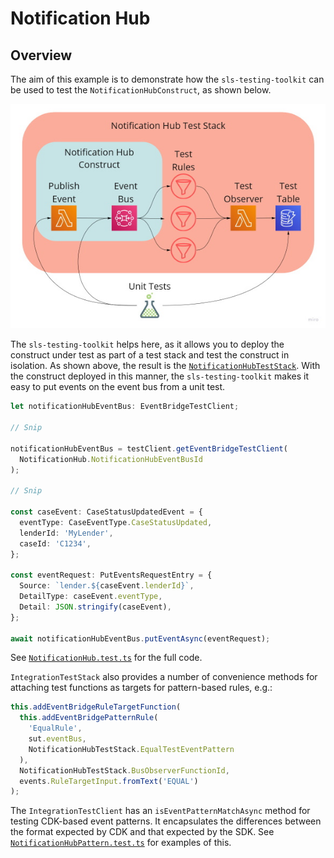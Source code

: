 # Notification Hub

## Overview

The aim of this example is to demonstrate how the `sls-testing-toolkit` can be used to test the `NotificationHubConstruct`, as shown below.

![Diagram showing the Notification Hub construct](https://raw.githubusercontent.com/andybalham/sls-testing-toolkit/main/examples/notification-hub/images/notification-hub-test-stack.jpg)

The `sls-testing-toolkit` helps here, as it allows you to deploy the construct under test as part of a test stack and test the construct in isolation. As shown above, the result is the [`NotificationHubTestStack`](https://github.com/andybalham/sls-testing-toolkit/blob/main/examples/notification-hub/NotificationHubTestStack.ts). With the construct deployed in this manner, the `sls-testing-toolkit` makes it easy to put events on the event bus from a unit test.

```TypeScript
let notificationHubEventBus: EventBridgeTestClient;

// Snip

notificationHubEventBus = testClient.getEventBridgeTestClient(
  NotificationHub.NotificationHubEventBusId
);

// Snip

const caseEvent: CaseStatusUpdatedEvent = {
  eventType: CaseEventType.CaseStatusUpdated,
  lenderId: 'MyLender',
  caseId: 'C1234',
};

const eventRequest: PutEventsRequestEntry = {
  Source: `lender.${caseEvent.lenderId}`,
  DetailType: caseEvent.eventType,
  Detail: JSON.stringify(caseEvent),
};

await notificationHubEventBus.putEventAsync(eventRequest);
```

See [`NotificationHub.test.ts`](https://github.com/andybalham/sls-testing-toolkit/blob/main/examples/notification-hub/NotificationHub.test.ts) for the full code.

`IntegrationTestStack` also provides a number of convenience methods for attaching test functions as targets for pattern-based rules, e.g.:

```TypeScript
this.addEventBridgeRuleTargetFunction(
  this.addEventBridgePatternRule(
    'EqualRule',
    sut.eventBus,
    NotificationHubTestStack.EqualTestEventPattern
  ),
  NotificationHubTestStack.BusObserverFunctionId,
  events.RuleTargetInput.fromText('EQUAL')
);
```

The `IntegrationTestClient` has an `isEventPatternMatchAsync` method for testing CDK-based event patterns. It encapsulates the differences between the format expected by CDK and that expected by the SDK. See [`NotificationHubPattern.test.ts`](https://github.com/andybalham/sls-testing-toolkit/blob/main/examples/notification-hub/NotificationHubPattern.test.ts) for examples of this.
